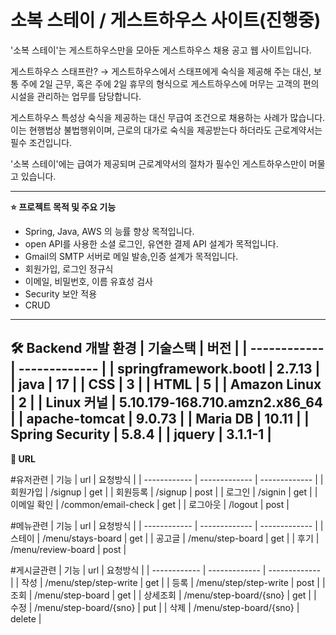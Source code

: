 # 소복 스테이 / 게스트하우스 사이트(진행중)

'소복 스테이'는 게스트하우스만을 모아둔 게스트하우스 채용 공고 웹 사이트입니다.

게스트하우스 스태프란?
→ 게스트하우스에서 스태프에게 숙식을 제공해 주는 대신, 보통 주에 2일 근무, 혹은 주에 2일 휴무의 형식으로 게스트하우스에 머무는 고객의 편의 시설을 관리하는 업무를 담당합니다.

게스트하우스 특성상 숙식을 제공하는 대신 무급여 조건으로 채용하는 사례가 많습니다. 이는 현행법상 불법행위이며, 근로의 대가로 숙식을 제공받는다 하더라도 근로계약서는 필수 조건입니다.

'소복 스테이'에는 급여가 제공되며 근로계약서의 절차가 필수인 게스트하우스만이 머물고 있습니다.

---
**⭐ 프로젝트 목적 및 주요 기능**
- Spring, Java, AWS 의 능률 향상 목적입니다.
- open API를 사용한 소셜 로그인, 유연한 결제 API 설계가 목적입니다.
- Gmail의 SMTP 서버로 메일 발송,인증 설계가 목적입니다.
- 회원가입, 로그인 정규식
- 이메일, 비밀번호, 이름 유효성 검사
- Security 보안 적용
- CRUD
---
**🛠 Backend 개발 환경**
| 기술스택 | 버전 |
| ------------ | ------------- |
| springframework.bootl | 2.7.13 |
| java | 17 |
| CSS | 3 |
| HTML | 5 |
| Amazon Linux | 2 |
| Linux 커널 | 5.10.179-168.710.amzn2.x86_64 |
| apache-tomcat | 9.0.73 |
| Maria DB | 10.11 |
| Spring Security | 5.8.4 |
| jquery | 3.1.1-1 |
---
**👏 URL**

#유저관련
| 기능 | url | 요청방식 |
| ------------ | ------------- | ------------- |
| 회원가입 | /signup | get |
| 회원등록 | /signup | post |
| 로그인 | /signin | get |
| 이메일 확인 | /common/email-check | get |
| 로그아웃 | /logout | post |

#메뉴관련
| 기능 | url | 요청방식 |
| ------------ | ------------- | ------------- |
| 스테이 | /menu/stays-board | get |
| 공고글 | /menu/step-board | get |
| 후기 | /menu/review-board | post |

#게시글관련
| 기능 | url | 요청방식 |
| ------------ | ------------- | ------------- |
| 작성 | /menu/step/step-write | get |
| 등록 | /menu/step/step-write | post |
| 조회 | /menu/step-board | get |
| 상세조회 | /menu/step-board/{sno} | get |
| 수정 | /menu/step-board/{sno} | put |
| 삭제 | /menu/step-board/{sno} | delete |


